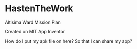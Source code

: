 # HastenTheWork
Altisima Ward Mission Plan

Created on MIT App Inventor

How do I put my apk file on here?  So that I can share my app?

